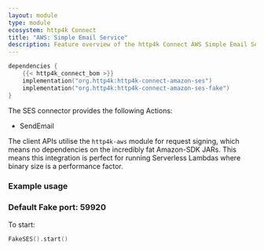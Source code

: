 ```yaml
---
layout: module
type: module
ecosystem: http4k Connect
title: "AWS: Simple Email Service"
description: Feature overview of the http4k Connect AWS Simple Email Service modules
---
```


```kotlin
dependencies {
    {{< http4k_connect_bom >}}
    implementation("org.http4k:http4k-connect-amazon-ses")
    implementation("org.http4k:http4k-connect-amazon-ses-fake")
}
```


The SES connector provides the following Actions:

* SendEmail

The client APIs utilise the `http4k-aws` module for request signing, which means no dependencies on the incredibly fat
Amazon-SDK JARs. This means this integration is perfect for running Serverless Lambdas where binary size is a
performance factor.

### Example usage

### Default Fake port: 59920

To start:

```kotlin
FakeSES().start()
```

